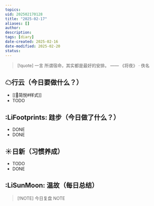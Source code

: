 ```yaml
---
topics: 
uid: 202502170128
title: "2025-02-17"
aliases: []
author: 
description: 
tags: [diary]
date-created: 2025-02-16
date-modified: 2025-02-20
status: 
---
```


> [!quote] 一言
 所谓宿命，其实都是最好的安排。 —— 《将夜》 · 佚名

## ☁行云（今日要做什么？）

- [[🤖简悦#样式]]
- TODO

## :LiFootprints: 跬步（今日做了什么？）

- DONE
- DONE

## ☀日新（习惯养成）

- TODO
- DONE

## :LiSunMoon: 温故（每日总结）

> [!NOTE] 今日复盘
> NOTE
